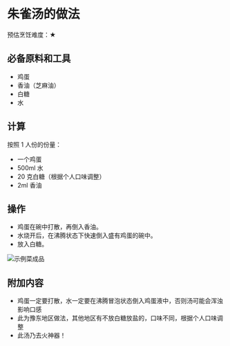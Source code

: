 # 朱雀汤的做法

预估烹饪难度：★

## 必备原料和工具

- 鸡蛋
- 香油（芝麻油）
- 白糖
- 水

## 计算

按照 1 人份的份量：

- 一个鸡蛋
- 500ml 水
- 20 克白糖（根据个人口味调整）
- 2ml 香油

## 操作

- 鸡蛋在碗中打散，再倒入香油。
- 水烧开后，在沸腾状态下快速倒入盛有鸡蛋的碗中。
- 放入白糖。

![示例菜成品](./朱雀汤.jpg)

## 附加内容

- 鸡蛋一定要打散，水一定要在沸腾冒泡状态倒入鸡蛋液中，否则汤可能会浑浊影响口感
- 此为豫东地区做法，其他地区有不放白糖放盐的，口味不同，根据个人口味调整
- 此汤乃去火神器！